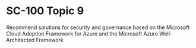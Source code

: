 # SC-100 Topic 9

Recommend solutions for security and governance based on the Microsoft Cloud Adoption Framework for Azure and the Microsoft Azure Well-Architected Framework
